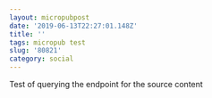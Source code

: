 ```yaml
---
layout: micropubpost
date: '2019-06-13T22:27:01.148Z'
title: ''
tags: micropub test
slug: '80821'
category: social
---
```

Test of querying the endpoint for the source content
